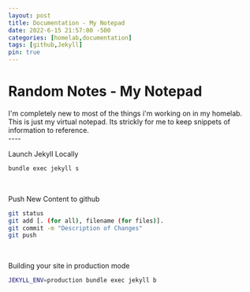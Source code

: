 ```yaml
---
layout: post
title: Documentation - My Notepad
date: 2022-6-15 21:57:00 -500
categories: [homelab,documentation]
tags: [github,Jekyll]
pin: true
---
```


# Random Notes - My Notepad

I\'m completely new to most of the things i\'m working on in my homelab.  This is just my virtual notepad.  Its strickly for me to keep snippets of information to reference.  
\----

Launch Jekyll Locally
```bash
bundle exec jekyll s
```
<br>

Push New Content to github
```bash
git status
git add [. (for all), filename (for files)].
git commit -m "Description of Changes"
git push
```
<br>

Building your site in production mode
```bash
JEKYLL_ENV=production bundle exec jekyll b
```
<br>

